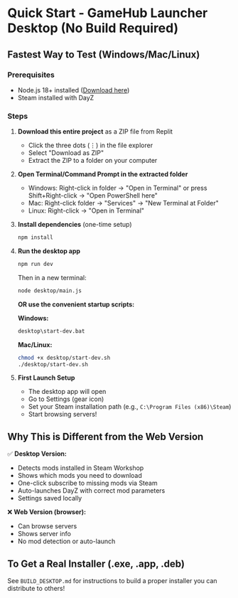 # Quick Start - GameHub Launcher Desktop (No Build Required)

## Fastest Way to Test (Windows/Mac/Linux)

### Prerequisites
- Node.js 18+ installed ([Download here](https://nodejs.org/))
- Steam installed with DayZ

### Steps

1. **Download this entire project** as a ZIP file from Replit
   - Click the three dots (⋮) in the file explorer
   - Select "Download as ZIP"
   - Extract the ZIP to a folder on your computer

2. **Open Terminal/Command Prompt in the extracted folder**
   - Windows: Right-click in folder → "Open in Terminal" or press Shift+Right-click → "Open PowerShell here"
   - Mac: Right-click folder → "Services" → "New Terminal at Folder"
   - Linux: Right-click → "Open in Terminal"

3. **Install dependencies** (one-time setup)
   ```bash
   npm install
   ```

4. **Run the desktop app**
   ```bash
   npm run dev
   ```
   Then in a new terminal:
   ```bash
   node desktop/main.js
   ```

   **OR use the convenient startup scripts:**
   
   **Windows:**
   ```bash
   desktop\start-dev.bat
   ```
   
   **Mac/Linux:**
   ```bash
   chmod +x desktop/start-dev.sh
   ./desktop/start-dev.sh
   ```

5. **First Launch Setup**
   - The desktop app will open
   - Go to Settings (gear icon)
   - Set your Steam installation path (e.g., `C:\Program Files (x86)\Steam`)
   - Start browsing servers!

## Why This is Different from the Web Version

✅ **Desktop Version:**
- Detects mods installed in Steam Workshop
- Shows which mods you need to download
- One-click subscribe to missing mods via Steam
- Auto-launches DayZ with correct mod parameters
- Settings saved locally

❌ **Web Version (browser):**
- Can browse servers
- Shows server info
- No mod detection or auto-launch

## To Get a Real Installer (.exe, .app, .deb)

See `BUILD_DESKTOP.md` for instructions to build a proper installer you can distribute to others!

